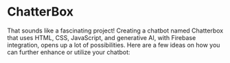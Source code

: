 # ChatterBox
That sounds like a fascinating project! 
Creating a chatbot named Chatterbox that uses HTML, CSS, JavaScript, 
and generative AI, with Firebase integration, opens up a lot of possibilities. 
Here are a few ideas on how you can further enhance or utilize your chatbot:
